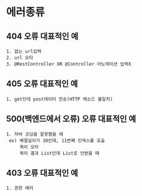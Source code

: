 # 에러종류

## 404 오류 대표적인 예

```
1. 없는 url입력
2. url 오타
3. @RestController OR @Controller 어노테이션 입력X
```

## 405 오류 대표적인 예

```
1. get인데 post데이터 전송(HTTP 메소드 불일치)
```

## 500(백엔드에서 오류) 오류 대표적인 예

```
1. 자바 코딩을 잘못했을 때
 ex) 배열길이가 10인데, 11번째 인덱스를 호출
     쿼리 오타
     쿼리 결과 List인데 List로 안받을 때
```

## 403 오류 대표적인 예

```
1. 권한 에러
```
